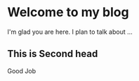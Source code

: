 # Welcome to my blog

I'm glad you are here. I plan to talk about ...

## This is Second head

Good Job
